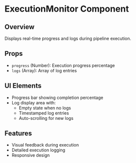 # ExecutionMonitor Component

## Overview

Displays real-time progress and logs during pipeline execution.

## Props

- `progress` (Number): Execution progress percentage
- `logs` (Array): Array of log entries

## UI Elements

- Progress bar showing completion percentage
- Log display area with:
  - Empty state when no logs
  - Timestamped log entries
  - Auto-scrolling for new logs

## Features

- Visual feedback during execution
- Detailed execution logging
- Responsive design
